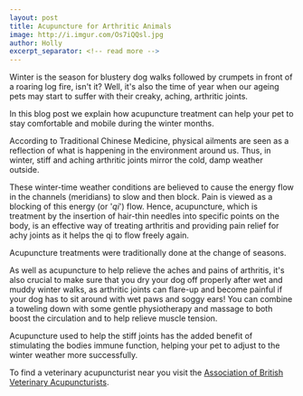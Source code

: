 ```yaml
---
layout: post
title: Acupuncture for Arthritic Animals
image: http://i.imgur.com/Os7iQQsl.jpg
author: Holly
excerpt_separator: <!-- read more -->
---
```


Winter is the season for blustery dog walks followed by crumpets in front of a roaring log fire, isn't it? Well, it's also the time of year when our ageing pets may start to suffer with their creaky, aching, arthritic joints. 

In this blog post we explain how acupuncture treatment can help your pet to stay comfortable and mobile during the winter months.

<!-- read more -->

According to Traditional Chinese Medicine, physical ailments are seen as a reflection of what is happening in the environment around us. Thus, in winter, stiff and aching arthritic joints mirror the cold, damp weather outside.

These winter-time weather conditions are believed to cause the energy flow in the channels (meridians) to slow and then block. Pain is viewed as a blocking of this energy (or '*qi*') flow. Hence, acupuncture, which is treatment by the insertion of hair-thin needles into specific points on the body, is an effective way of treating arthritis and providing pain relief for achy joints as it helps the qi to flow freely again. 

Acupuncture treatments were traditionally done at the change of seasons.

As well as acupuncture to help relieve the aches and pains of arthritis, it's also crucial to make sure that you dry your dog off properly after wet and muddy winter walks, as arthritic joints can flare-up and become painful if your dog has to sit around with wet paws and soggy ears! You can combine a toweling down with some gentle physiotherapy and massage to both boost the circulation and to help relieve muscle tension.

Acupuncture used to help the stiff joints has the added benefit of stimulating the bodies immune function, helping your pet to adjust to the winter weather more successfully.

To find a veterinary acupuncturist near you visit the [Association of British Veterinary Acupuncturists](http://www.abva.co.uk).

